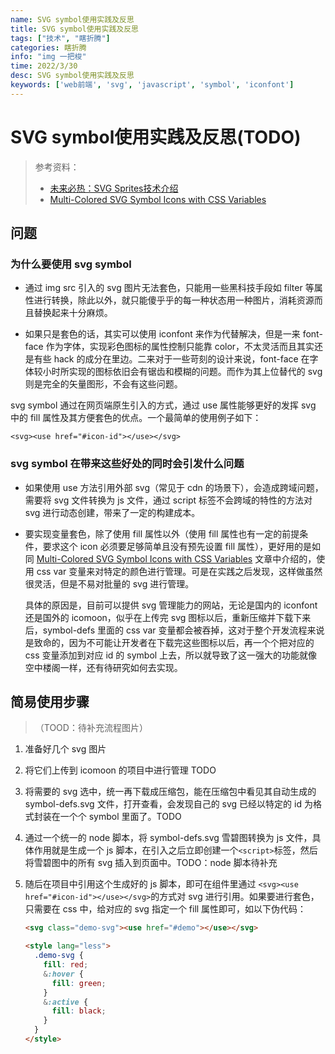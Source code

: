 ```yaml
---
name: SVG symbol使用实践及反思
title: SVG symbol使用实践及反思
tags: ["技术", "瞎折腾"]
categories: 瞎折腾
info: "img 一把梭"
time: 2022/3/30
desc: SVG symbol使用实践及反思
keywords: ['web前端', 'svg', 'javascript', 'symbol', 'iconfont']
---
```


# SVG symbol使用实践及反思(TODO)

> 参考资料：
>
> - [未来必热：SVG Sprites技术介绍](https://www.zhangxinxu.com/wordpress/2014/07/introduce-svg-sprite-technology/)
> - [Multi-Colored SVG Symbol Icons with CSS Variables](https://frontstuff.io/multi-colored-svg-symbol-icons-with-css-variables)

## 问题

### 为什么要使用 svg symbol

- 通过 img src 引入的 svg 图片无法套色，只能用一些黑科技手段如 filter 等属性进行转换，除此以外，就只能傻乎乎的每一种状态用一种图片，消耗资源而且替换起来十分麻烦。

- 如果只是套色的话，其实可以使用 iconfont 来作为代替解决，但是一来 font-face 作为字体，实现彩色图标的属性控制只能靠 color，不太灵活而且其实还是有些 hack 的成分在里边。二来对于一些苛刻的设计来说，font-face 在字体较小时所实现的图标依旧会有锯齿和模糊的问题。而作为其上位替代的 svg 则是完全的矢量图形，不会有这些问题。

svg symbol 通过在网页端原生引入的方式，通过 use 属性能够更好的发挥 svg 中的 fill 属性及其方便套色的优点。一个最简单的使用例子如下：

 `<svg><use href="#icon-id"></use></svg>`

### svg symbol 在带来这些好处的同时会引发什么问题

- 如果使用 use 方法引用外部 svg（常见于  cdn 的场景下），会造成跨域问题，需要将 svg 文件转换为 js 文件，通过 script 标签不会跨域的特性的方法对 svg 进行动态创建，带来了一定的构建成本。

- 要实现变量套色，除了使用 fill 属性以外（使用 fill 属性也有一定的前提条件，要求这个 icon 必须要足够简单且没有预先设置 fill 属性），更好用的是如同 [Multi-Colored SVG Symbol Icons with CSS Variables](https://frontstuff.io/multi-colored-svg-symbol-icons-with-css-variables) 文章中介绍的，使用 css var 变量来对特定的颜色进行管理。可是在实践之后发现，这样做虽然很灵活，但是不易对批量的 svg 进行管理。

  具体的原因是，目前可以提供 svg 管理能力的网站，无论是国内的 iconfont 还是国外的 icomoon，似乎在上传完 svg 图标以后，重新压缩并下载下来后，symbol-defs 里面的 css var 变量都会被吞掉，这对于整个开发流程来说是致命的，因为不可能让开发者在下载完这些图标以后，再一个个把对应的 css 变量添加到对应 id 的 symbol 上去，所以就导致了这一强大的功能就像空中楼阁一样，还有待研究如何去实现。

## 简易使用步骤

> （TOOD：待补充流程图片）

1. 准备好几个 svg 图片

2. 将它们上传到 icomoon 的项目中进行管理 TODO

3. 将需要的 svg 选中，统一再下载成压缩包，能在压缩包中看见其自动生成的 symbol-defs.svg  文件，打开查看，会发现自己的 svg 已经以特定的 id 为格式封装在一个个 symbol 里面了。TODO

4. 通过一个统一的 node 脚本，将 symbol-defs.svg 雪碧图转换为 js 文件，具体作用就是生成一个 js 脚本，在引入之后立即创建一个`<script>`标签，然后将雪碧图中的所有 svg 插入到页面中。TODO：node 脚本待补充

5. 随后在项目中引用这个生成好的 js 脚本，即可在组件里通过 `<svg><use href="#icon-id"></use></svg>`的方式对 svg 进行引用。如果要进行套色，只需要在 css 中，给对应的 svg 指定一个 fill 属性即可，如以下伪代码：

   ```html
   <svg class="demo-svg"><use href="#demo"></use></svg>
   
   <style lang="less">
     .demo-svg {
       fill: red;
       &:hover {
         fill: green;
       }
       &:active {
         fill: black;
       }
     }
   </style>
   ```

   

